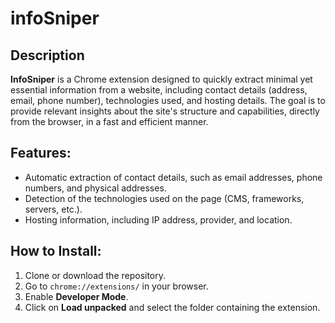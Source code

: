 # infoSniper

## Description

**InfoSniper** is a Chrome extension designed to quickly extract minimal yet essential information from a website, including contact details (address, email, phone number), technologies used, and hosting details. The goal is to provide relevant insights about the site's structure and capabilities, directly from the browser, in a fast and efficient manner.

## Features:
- Automatic extraction of contact details, such as email addresses, phone numbers, and physical addresses.
- Detection of the technologies used on the page (CMS, frameworks, servers, etc.).
- Hosting information, including IP address, provider, and location.

## How to Install:
1. Clone or download the repository.
2. Go to `chrome://extensions/` in your browser.
3. Enable **Developer Mode**.
4. Click on **Load unpacked** and select the folder containing the extension.